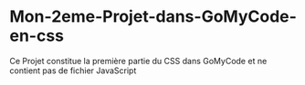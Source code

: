# Mon-2eme-Projet-dans-GoMyCode-en-css
Ce Projet constitue la première partie du CSS dans GoMyCode et ne contient pas de fichier JavaScript
